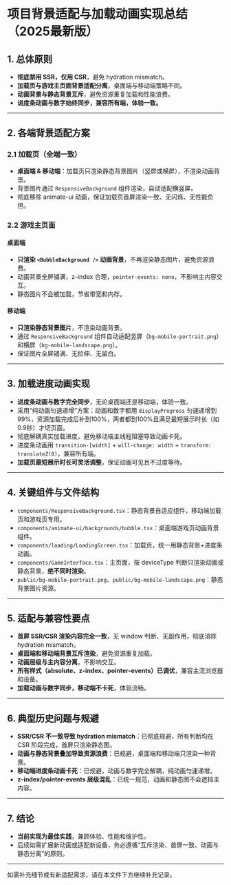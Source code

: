 # 项目背景适配与加载动画实现总结（2025最新版）

## 1. 总体原则

- **彻底禁用 SSR，仅用 CSR**，避免 hydration mismatch。
- **加载页与游戏主页面背景适配分离**，桌面端与移动端策略不同。
- **动画背景与静态背景互斥**，避免资源重复加载和性能浪费。
- **进度条动画与数字始终同步，兼容所有端，体验一致。**

---

## 2. 各端背景适配方案

### 2.1 加载页（全端一致）

- **桌面端 & 移动端**：加载页只渲染静态背景图片（竖屏或横屏），不渲染动画背景。
- 背景图片通过 `ResponsiveBackground` 组件渲染，自动适配横竖屏。
- 彻底移除 animate-ui 动画，保证加载页首屏渲染一致、无闪烁、无性能负担。

### 2.2 游戏主页面

#### 桌面端

- **只渲染 `<BubbleBackground />` 动画背景**，不再渲染静态图片，避免资源浪费。
- 动画背景全屏铺满，z-index 合理，`pointer-events: none`，不影响主内容交互。
- 静态图片不会被加载，节省带宽和内存。

#### 移动端

- **只渲染静态背景图片**，不渲染动画背景。
- 通过 `ResponsiveBackground` 组件自动适配竖屏（`bg-mobile-portrait.png`）和横屏（`bg-mobile-landscape.png`）。
- 保证图片全屏铺满、无拉伸、无留白。

---

## 3. 加载进度动画实现

- **进度条动画与数字完全同步**，无论桌面端还是移动端，体验一致。
- 采用“纯动画匀速递增”方案：动画和数字都用 `displayProgress` 匀速递增到99%，资源加载完成后补到100%，两者都到100%且满足最短展示时长（如0.9秒）才切页面。
- 彻底解耦真实加载进度，避免移动端主线程阻塞导致动画卡死。
- 进度条动画用 `transition-[width]` + `will-change: width` + `transform: translateZ(0)`，兼容所有端。
- **加载页最短展示时长可灵活调整**，保证动画可见且不过度等待。

---

## 4. 关键组件与文件结构

- `components/ResponsiveBackground.tsx`：静态背景自适应组件，移动端加载页和游戏页专用。
- `components/animate-ui/backgrounds/bubble.tsx`：桌面端游戏页动画背景组件。
- `components/loading/LoadingScreen.tsx`：加载页，统一用静态背景+进度条动画。
- `components/GameInterface.tsx`：主页面，按 deviceType 判断只渲染动画或静态背景，**绝不同时渲染**。
- `public/bg-mobile-portrait.png`、`public/bg-mobile-landscape.png`：静态背景图片资源。

---

## 5. 适配与兼容性要点

- **首屏 SSR/CSR 渲染内容完全一致**，无 window 判断、无副作用，彻底消除 hydration mismatch。
- **桌面端和移动端背景互斥渲染**，避免资源重复加载。
- **动画层级与主内容分离**，不影响交互。
- **所有样式（absolute、z-index、pointer-events）已调优**，兼容主流浏览器和设备。
- **加载动画与数字同步，移动端不卡死**，体验流畅。

---

## 6. 典型历史问题与规避

- **SSR/CSR 不一致导致 hydration mismatch**：已彻底规避，所有判断均在 CSR 阶段完成，首屏只渲染静态图。
- **动画与静态背景叠加导致资源浪费**：已规避，桌面端和移动端只渲染一种背景。
- **移动端进度条动画卡死**：已规避，动画与数字完全解耦，纯动画匀速递增。
- **z-index/pointer-events 层级混乱**：已统一规范，动画和静态图不会遮挡主内容。

---

## 7. 结论

- **当前实现为最佳实践**，兼顾体验、性能和维护性。
- 后续如需扩展新动画或适配新设备，务必遵循“互斥渲染、首屏一致、动画与静态分离”的原则。

---

如需补充细节或有新适配需求，请在本文件下方继续补充记录。 

 
